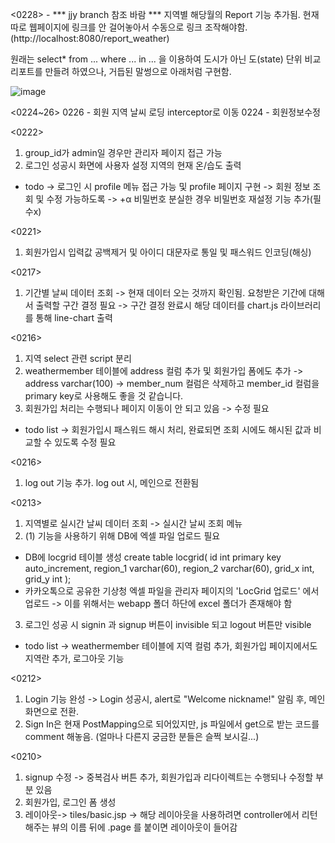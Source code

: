 <0228> - *** jjy branch 참조 바람 ***
지역별 해당월의 Report 기능 추가됨.
현재 따로 웹페이지에 링크를 안 걸어놓아서 수동으로 링크 조작해야함. (http://localhost:8080/report_weather)

원래는 select* from ... where ... in ... 을 이용하여 도시가 아닌 도(state) 단위 비교 리포트를 만들려 하였으나, 
거듭된 말썽으로 아래처럼 구현함.

![image](https://user-images.githubusercontent.com/11862386/155903866-3ed9587b-3892-4b72-877f-4ef324e819d1.png)


<0224~26>
0226 - 회원 지역 날씨 로딩 interceptor로 이동
0224 - 회원정보수정

<0222>
1. group_id가 admin일 경우만 관리자 페이지 접근 가능
2. 로그인 성공시 화면에 사용자 설정 지역의 현재 온/습도 출력
* todo 
-> 로그인 시 profile 메뉴 접근 가능 및 profile 페이지 구현 -> 회원 정보 조회 및 수정 가능하도록
-> +α 비밀번호 분실한 경우 비밀번호 재설정 기능 추가(필수x)

<0221>
1. 회원가입시 입력값 공백제거 및 아이디 대문자로 통일 및 패스워드 인코딩(해싱)

<0217>
1. 기간별 날씨 데이터 조회
-> 현재 데이터 오는 것까지 확인됨. 요청받은 기간에 대해서 출력할 구간 결정 필요
-> 구간 결정 완료시 해당 데이터를 chart.js 라이브러리를 통해 line-chart 출력


<0216>
1. 지역 select 관련 script 분리
2. weathermember 테이블에 address 컬럼 추가 및 회원가입 폼에도 추가 -> address varchar(100)
   -> member_num 컬럼은 삭제하고 member_id 컬럼을 primary key로 사용해도 좋을 것 같습니다.
3. 회원가입 처리는 수행되나 페이지 이동이 안 되고 있음 -> 수정 필요
* todo list -> 회원가입시 패스워드 해시 처리, 완료되면 조회 시에도 해시된 값과 비교할 수 있도록 수정 필요


<0216>
1. log out 기능 추가. log out 시, 메인으로 전환됨 

<0213>
1. 지역별로 실시간 날씨 데이터 조회 -> 실시간 날씨 조회 메뉴
2. (1) 기능을 사용하기 위해 DB에 엑셀 파일 업로드 필요
- DB에 locgrid 테이블 생성
create table locgrid(
	id int primary key auto_increment,
	region_1 varchar(60),
	region_2 varchar(60),
	grid_x int,
	grid_y int
);
- 카카오톡으로 공유한 기상청 엑셀 파일을 관리자 페이지의 'LocGrid 업로드' 에서 업로드 -> 이를 위해서는 webapp 폴더 하단에 excel 폴더가 존재해야 함
3. 로그인 성공 시 signin 과 signup 버튼이 invisible 되고 logout 버튼만 visible
* todo list -> weathermember 테이블에 지역 컬럼 추가, 회원가입 페이지에서도 지역란 추가, 로그아웃 기능

<0212>
1. Login 기능 완성 -> Login 성공시, alert로 "Welcome nickname!" 알림 후, 메인 화면으로 전환.
2. Sign In은 현재 PostMapping으로 되어있지만, js 파일에서 get으로 받는 코드를 comment 해놓음. (얼마나 다른지 궁금한 분들은 슬쩍 보시길...)

<0210>
1. signup 수정 -> 중복검사 버튼 추가, 회원가입과 리다이렉트는 수행되나 수정할 부분 있음
2. 회원가입, 로그인 폼 생성
3. 레이아웃-> tiles/basic.jsp -> 해당 레이아웃을 사용하려면 controller에서 리턴해주는 뷰의 이름 뒤에 .page 를 붙이면 레이아웃이 들어감 
